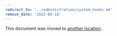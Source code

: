 ```yaml
---
redirect_to: '../administration/system_hooks.md'
remove_date: '2022-06-18'
---
```


This document was moved to [another location](../administration/system_hooks.md).

<!-- This redirect file can be deleted after <2022-06-18>. -->
<!-- Redirects that point to other docs in the same project expire in three months. -->
<!-- Redirects that point to docs in a different project or site (for example, link is not relative and starts with `https:`) expire in one year. -->
<!-- Before deletion, see: https://docs.gitlab.com/ee/development/documentation/redirects.html -->
